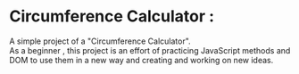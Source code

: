 # Circumference Calculator :
A simple project of a "Circumference Calculator". <br> 
As a beginner , this project is an effort of practicing JavaScript methods and DOM to use them in a new way and creating and working on new ideas.
